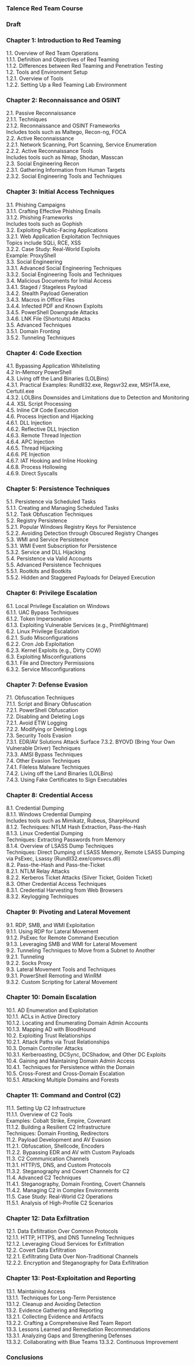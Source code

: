 ### Talence Red Team Course

### Draft

### Chapter 1: Introduction to Red Teaming
1.1. Overview of Red Team Operations  
   1.1.1. Definition and Objectives of Red Teaming  
   1.1.2. Differences between Red Teaming and Penetration Testing  
1.2. Tools and Environment Setup  
   1.2.1. Overview of Tools  
   1.2.2. Setting Up a Red Teaming Lab Environment  

### Chapter 2: Reconnaissance and OSINT
2.1. Passive Reconnaissance  
   2.1.1. Techniques  
   2.1.2. Reconnaissance and OSINT Frameworks  
   Includes tools such as Maltego, Recon-ng, FOCA  
2.2. Active Reconnaissance  
   2.2.1. Network Scanning, Port Scanning, Service Enumeration  
   2.2.2. Active Reconnaissance Tools  
   Includes tools such as Nmap, Shodan, Masscan  
2.3. Social Engineering Recon  
   2.3.1. Gathering Information from Human Targets  
   2.3.2. Social Engineering Tools and Techniques  

### Chapter 3: Initial Access Techniques
3.1. Phishing Campaigns  
   3.1.1. Crafting Effective Phishing Emails  
   3.1.2. Phishing Frameworks  
   Includes tools such as Gophish  
3.2. Exploiting Public-Facing Applications  
   3.2.1. Web Application Exploitation Techniques  
   Topics include SQLi, RCE, XSS  
   3.2.2. Case Study: Real-World Exploits  
   Example: ProxyShell  
3.3. Social Engineering  
   3.3.1. Advanced Social Engineering Techniques  
   3.3.2. Social Engineering Tools and Techniques  
3.4. Malicious Documents for Initial Access  
   3.4.1. Staged / Stageless Payload  
   3.4.2. Stealth Payload Generation  
   3.4.3. Macros in Office Files  
   3.4.4. Infected PDF and Known Exploits  
   3.4.5. PowerShell Downgrade Attacks  
   3.4.6. LNK File (Shortcuts) Attacks  
3.5. Advanced Techniques  
   3.5.1. Domain Fronting  
   3.5.2. Tunneling Techniques  

### Chapter 4: Code Exection
4.1. Bypassing Application Whitelisting  
4.2  In-Memory PowerShell   
4.3. Living off the Land Binaries (LOLBins)  
   4.3.1. Practical Examples: Rundll32.exe, Regsvr32.exe, MSHTA.exe, Certutil.exe  
   4.3.2. LOLBins Downsides and Limitations due to Detection and Monitoring  
4.4. XSL Script Processing  
4.5. Inline C# Code Execution  
4.6. Process Injection and Hijacking  
   4.6.1. DLL Injection  
   4.6.2. Reflective DLL Injection  
   4.6.3. Remote Thread Injection  
   4.6.4. APC Injection  
   4.6.5. Thread Hijacking  
   4.6.6. PE Injection  
   4.6.7. IAT Hooking and Inline Hooking  
   4.6.8. Process Hollowing  
   4.6.9. Direct Syscalls  
   
### Chapter 5: Persistence Techniques
5.1. Persistence via Scheduled Tasks  
   5.1.1. Creating and Managing Scheduled Tasks  
   5.1.2. Task Obfuscation Techniques  
5.2. Registry Persistence  
   5.2.1. Popular Windows Registry Keys for Persistence  
   5.2.2. Avoiding Detection through Obscured Registry Changes  
5.3. WMI and Service Persistence  
   5.3.1. WMI Event Subscription for Persistence  
   5.3.2. Service and DLL Hijacking  
5.4. Persistence via Valid Accounts  
5.5. Advanced Persistence Techniques  
   5.5.1. Rootkits and Bootkits  
   5.5.2. Hidden and Staggered Payloads for Delayed Execution  

### Chapter 6: Privilege Escalation
6.1. Local Privilege Escalation on Windows  
   6.1.1. UAC Bypass Techniques  
   6.1.2. Token Impersonation  
   6.1.3. Exploiting Vulnerable Services (e.g., PrintNightmare)  
6.2. Linux Privilege Escalation  
   6.2.1. Sudo Misconfigurations  
   6.2.2. Cron Job Exploitation  
   6.2.3. Kernel Exploits (e.g., Dirty COW)  
6.3. Exploiting Misconfigurations  
   6.3.1. File and Directory Permissions  
   6.3.2. Service Misconfigurations  

### Chapter 7: Defense Evasion
7.1. Obfuscation Techniques  
   7.1.1. Script and Binary Obfuscation  
   7.2.1. PowerShell Obfuscation  
7.2. Disabling and Deleting Logs  
   7.2.1. Avoid ETW Logging  
   7.2.2. Modifying or Deleting Logs  
7.3. Security Tools Evasion  
   7.3.1. EDR/AV Solutions Attack Surface
   7.3.2. BYOVD (Bring Your Own Vulnerable Driver) Techniques  
   7.3.3. AMSI Bypass Techniques  
7.4. Other Evasion Techniques  
   7.4.1. Fileless Malware Techniques  
   7.4.2. Living off the Land Binaries (LOLBins)  
   7.4.3. Using Fake Certificates to Sign Executables  

### Chapter 8: Credential Access
8.1. Credential Dumping  
   8.1.1. Windows Credential Dumping  
   Includes tools such as Mimikatz, Rubeus, SharpHound  
   8.1.2. Techniques: NTLM Hash Extraction, Pass-the-Hash  
   8.1.3. Linux Credential Dumping  
   Techniques: Extracting Passwords from Memory  
   8.1.4. Overview of LSASS Dump Techniques  
   Techniques: Direct Dumping of LSASS Memory, Remote LSASS Dumping via PsExec, Lsassy (Rundll32.exe/comsvcs.dll)  
8.2. Pass-the-Hash and Pass-the-Ticket  
   8.2.1. NTLM Relay Attacks  
   8.2.2. Kerberos Ticket Attacks (Silver Ticket, Golden Ticket)  
8.3. Other Credential Access Techniques  
   8.3.1. Credential Harvesting from Web Browsers  
   8.3.2. Keylogging Techniques  

### Chapter 9: Pivoting and Lateral Movement
9.1. RDP, SMB, and WMI Exploitation  
   9.1.1. Using RDP for Lateral Movement  
   9.1.2. PsExec for Remote Command Execution  
   9.1.3. Leveraging SMB and WMI for Lateral Movement  
9.2. Tunneling Techniques to Move from a Subnet to Another  
   9.2.1. Tunneling  
   9.2.2. Socks Proxy  
9.3. Lateral Movement Tools and Techniques  
   9.3.1. PowerShell Remoting and WinRM  
   9.3.2. Custom Scripting for Lateral Movement  

### Chapter 10: Domain Escalation
10.1. AD Enumeration and Exploitation  
   10.1.1. ACLs in Active Directory  
   10.1.2. Locating and Enumerating Domain Admin Accounts  
   10.1.3. Mapping AD with BloodHound  
10.2. Exploiting Trust Relationships  
   10.2.1. Attack Paths via Trust Relationships  
10.3. Domain Controller Attacks  
   10.3.1. Kerberoasting, DCSync, DCShadow, and Other DC Exploits  
10.4. Gaining and Maintaining Domain Admin Access  
   10.4.1. Techniques for Persistence within the Domain  
10.5. Cross-Forest and Cross-Domain Escalation  
   10.5.1. Attacking Multiple Domains and Forests  

### Chapter 11: Command and Control (C2)
11.1. Setting Up C2 Infrastructure  
   11.1.1. Overview of C2 Tools  
   Examples: Cobalt Strike, Empire, Covenant  
   11.1.2. Building a Resilient C2 Infrastructure  
   Techniques: Domain Fronting, Redirectors  
11.2. Payload Development and AV Evasion  
   11.2.1. Obfuscation, Shellcode, Encoders  
   11.2.2. Bypassing EDR and AV with Custom Payloads  
11.3. C2 Communication Channels  
   11.3.1. HTTP/S, DNS, and Custom Protocols  
   11.3.2. Steganography and Covert Channels for C2  
11.4. Advanced C2 Techniques  
   11.4.1. Steganography, Domain Fronting, Covert Channels  
   11.4.2. Managing C2 in Complex Environments  
11.5. Case Study: Real-World C2 Operations  
   11.5.1. Analysis of High-Profile C2 Scenarios  

### Chapter 12: Data Exfiltration
12.1. Data Exfiltration Over Common Protocols  
   12.1.1. HTTP, HTTPS, and DNS Tunneling Techniques  
   12.1.2. Leveraging Cloud Services for Exfiltration  
12.2. Covert Data Exfiltration  
   12.2.1. Exfiltrating Data Over Non-Traditional Channels  
   12.2.2. Encryption and Steganography for Data Exfiltration  

### Chapter 13: Post-Exploitation and Reporting
13.1. Maintaining Access  
   13.1.1. Techniques for Long-Term Persistence  
   13.1.2. Cleanup and Avoiding Detection  
13.2. Evidence Gathering and Reporting  
   13.2.1. Collecting Evidence and Artifacts  
   13.2.2. Crafting a Comprehensive Red Team Report  
13.3. Lessons Learned and Remediation Recommendations  
   13.3.1. Analyzing Gaps and Strengthening Defenses  
   13.3.2. Collaborating with Blue Teams
   13.3.2. Continuous Improvement 

### Conclusions
